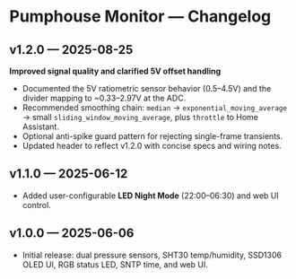 # Pumphouse Monitor — Changelog

## v1.2.0 — 2025-08-25
**Improved signal quality and clarified 5V offset handling**
- Documented the 5V ratiometric sensor behavior (0.5–4.5V) and the divider mapping to ~0.33–2.97V at the ADC.
- Recommended smoothing chain: `median` → `exponential_moving_average` → small `sliding_window_moving_average`, plus `throttle` to Home Assistant.
- Optional anti-spike guard pattern for rejecting single-frame transients.
- Updated header to reflect v1.2.0 with concise specs and wiring notes.

## v1.1.0 — 2025-06-12
- Added user-configurable **LED Night Mode** (22:00–06:30) and web UI control.

## v1.0.0 — 2025-06-06
- Initial release: dual pressure sensors, SHT30 temp/humidity, SSD1306 OLED UI, RGB status LED, SNTP time, and web UI.
